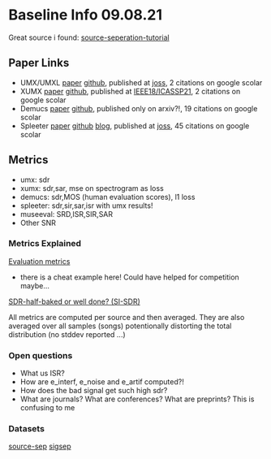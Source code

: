 # Baseline Info 09.08.21

Great source i found: [source-seperation-tutorial](https://source-separation.github.io/tutorial/landing.html)

## Paper Links

* UMX/UMXL	[paper](https://paperswithcode.com/paper/open-unmix-a-reference-implementation-for) [github](https://github.com/sigsep/open-unmix-pytorch), published at [joss](https://joss.theoj.org/papers/10.21105/joss.01667), 2 citations on google scolar
* XUMX 		[paper](https://arxiv.org/abs/2010.04228) [github](https://github.com/asteroid-team/asteroid/tree/master/egs/musdb18/X-UMX), published at [IEEE18/ICASSP21](https://ieeexplore.ieee.org/abstract/document/9414044?casa_token=kYvsc0qH5c0AAAAA:Rn7zBhxns4RYsFWAtXlVLu0LhXwyIFPwLgotzaGYT_gGu4ZBzUucZBwrQmGM-YorAZRgucTQSmIgjQ), 2 citations on google scolar
* Demucs 	[paper](https://hal.archives-ouvertes.fr/hal-02379796/document) [github](https://github.com/facebookresearch/demucs), published only on arxiv?!, 19 citations on google scolar
* Spleeter 	[paper](http://archives.ismir.net/ismir2019/latebreaking/000036.pdf) [github](https://github.com/deezer/spleeter) [blog](https://deezer.io/releasing-spleeter-deezer-r-d-source-separation-engine-2b88985e797e), published at [joss](https://joss.theoj.org/papers/10.21105/joss.02154), 45 citations on google scolar 


## Metrics
* umx: sdr
* xumx: sdr,sar, mse on spectrogram as loss
* demucs: sdr,MOS (human evaluation scores), l1 loss
* spleeter: sdr,sir,sar,isr with umx results!
* museeval: SRD,ISR,SIR,SAR
* Other SNR

### Metrics Explained

[Evaluation metrics](https://source-separation.github.io/tutorial/basics/evaluation.html)
  * there is a cheat example here! Could have helped for competition maybe...

[SDR-half-baked or well done? (SI-SDR)](https://www.google.com/url?sa=t&rct=j&q=&esrc=s&source=web&cd=&ved=2ahUKEwjrjp638ajyAhXHDewKHfv0CKoQFnoECCYQAQ&url=https%3A%2F%2Farxiv.org%2Fpdf%2F1811.02508&usg=AOvVaw1ZAGHHtHA6Ks5avOT4O7c8)


All metrics are computed per source and then averaged. They are also averaged over all samples (songs) potentionally distorting the total distribution (no stddev reported ...)
### Open questions
* What us ISR?
* How are e_interf, e_noise and e_artif computed?!
* How does the bad signal get such high sdr?
* What are journals? What are conferences? What are preprints? This is confusing to me

### Datasets

[source-sep](https://source-separation.github.io/tutorial/data/datasets.html)
[sigsep](https://sigsep.github.io/datasets/)


